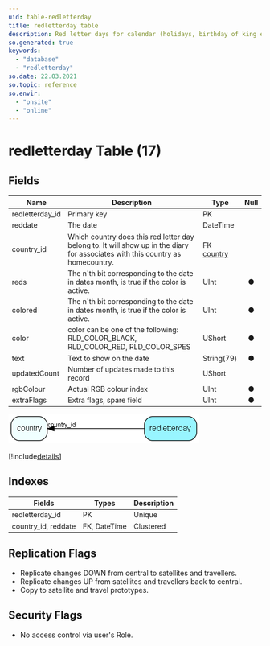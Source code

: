 ```yaml
---
uid: table-redletterday
title: redletterday table
description: Red letter days for calendar (holidays, birthday of king etc)
so.generated: true
keywords:
  - "database"
  - "redletterday"
so.date: 22.03.2021
so.topic: reference
so.envir:
  - "onsite"
  - "online"
---
```


# redletterday Table (17)

## Fields

| Name | Description | Type | Null |
|------|-------------|------|:----:|
|redletterday\_id|Primary key|PK| |
|reddate|The date |DateTime| |
|country\_id|Which country does this red letter day belong to. It will show up in the diary for associates with this country as homecountry.|FK [country](country.md)| |
|reds|The n´th bit corresponding to the date in dates month, is true if the color is active.|UInt|&#x25CF;|
|colored|The n´th bit corresponding to the date in dates month, is true if the color is active.|UInt|&#x25CF;|
|color|color can be one of the following: RLD_COLOR_BLACK, RLD_COLOR_RED, RLD_COLOR_SPES|UShort|&#x25CF;|
|text|Text to show on the date|String(79)|&#x25CF;|
|updatedCount|Number of updates made to this record|UShort| |
|rgbColour|Actual RGB colour index|UInt|&#x25CF;|
|extraFlags|Extra flags, spare field|UInt|&#x25CF;|


![redletterday table relationship diagram](./media/redletterday.png)

[!include[details](./includes/redletterday.md)]

## Indexes

| Fields | Types | Description |
|--------|-------|-------------|
|redletterday\_id |PK |Unique |
|country\_id, reddate |FK, DateTime |Clustered |

## Replication Flags

* Replicate changes DOWN from central to satellites and travellers.
* Replicate changes UP from satellites and travellers back to central.
* Copy to satellite and travel prototypes.

## Security Flags

* No access control via user's Role.

